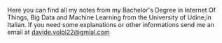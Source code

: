 Here you can find all my notes from my Bachelor's Degree in Internet Of Things, Big Data and Machine Learning from the University of Udine,in Italian.
If you need some explanations or other informations send me an email at davide.volpi22@gmial.com
